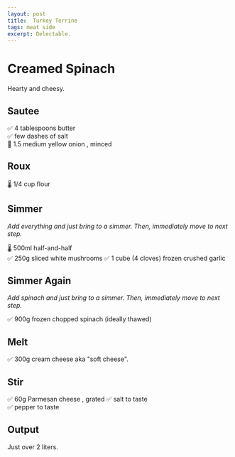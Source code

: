```yaml
---
layout: post
title:  Turkey Terrine
tags: meat side
excerpt: Delectable.
---
```

# Creamed Spinach
Hearty and cheesy.

## Sautee
✅ 4 tablespoons butter  
✅ few dashes of salt  
🔪 1.5 medium yellow onion , minced  

## Roux
🌡️ 1/4 cup flour  

## Simmer
*Add everything and just bring to a simmer. Then, immediately move to next step.*

🌡️ 500ml half-and-half  
✅ 250g sliced white mushrooms
✅ 1 cube (4 cloves) frozen crushed garlic

## Simmer Again
*Add spinach and just bring to a simmer. Then, immediately move to next step.*

✅ 900g frozen chopped spinach (ideally thawed)  

## Melt
✅ 300g cream cheese aka "soft cheese".

## Stir
✅ 60g Parmesan cheese , grated
✅ salt to taste  
✅ pepper to taste  

## Output
Just over 2 liters.
